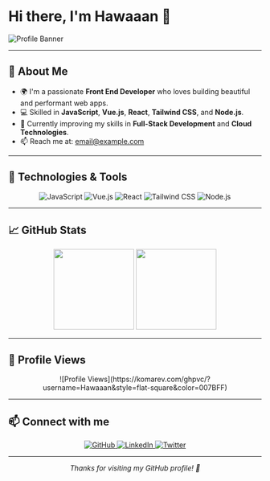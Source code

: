 # Hi there, I'm Hawaaan 👋

![Profile Banner](https://images.app.goo.gl/jALev4F3XMf46Kbe9)

---

## 🚀 About Me

- 🌍 I'm a passionate **Front End Developer** who loves building beautiful and performant web apps.
- 💻 Skilled in **JavaScript**, **Vue.js**, **React**, **Tailwind CSS**, and **Node.js**.
- 🎯 Currently improving my skills in **Full-Stack Development** and **Cloud Technologies**.
- 📫 Reach me at: [email@example.com](mailto:abdisalan1221@gmail.com)

---

## 🔧 Technologies & Tools

<div align="center">
  <img alt="JavaScript" src="https://img.shields.io/badge/JavaScript-F7DF1E?style=for-the-badge&logo=javascript&logoColor=black" />
  <img alt="Vue.js" src="https://img.shields.io/badge/Vue.js-35495E?style=for-the-badge&logo=vue.js&logoColor=4FC08D" />
  <img alt="React" src="https://img.shields.io/badge/React-20232A?style=for-the-badge&logo=react&logoColor=61DAFB" />
  <img alt="Tailwind CSS" src="https://img.shields.io/badge/Tailwind_CSS-06B6D4?style=for-the-badge&logo=tailwind-css&logoColor=white" />
  <img alt="Node.js" src="https://img.shields.io/badge/Node.js-339933?style=for-the-badge&logo=node.js&logoColor=white" />
</div>

---

## 📈 GitHub Stats

<div align="center">
  <img height="160" src="https://github-readme-stats.vercel.app/api?username=Hawaaan&show_icons=true&theme=blueberry" />
  <img height="160" src="https://github-readme-streak-stats.herokuapp.com/?user=Hawaaan&theme=blueberry" />
</div>

---

## 👀 Profile Views

<div align="center">
![Profile Views](https://komarev.com/ghpvc/?username=Hawaaan&style=flat-square&color=007BFF)

</div>

---

## 📫 Connect with me

<div align="center">
  <a href="https://github.com/Hawaaan" target="_blank">
    <img alt="GitHub" src="https://img.shields.io/badge/GitHub-181717?style=for-the-badge&logo=github&logoColor=white" />
  </a>
  <a href="https://linkedin.com/in/Hawaaan" target="_blank">
    <img alt="LinkedIn" src="https://img.shields.io/badge/LinkedIn-0A66C2?style=for-the-badge&logo=linkedin&logoColor=white" />
  </a>
  <a href="https://twitter.com/Hawaaan" target="_blank">
    <img alt="Twitter" src="https://img.shields.io/badge/Twitter-1DA1F2?style=for-the-badge&logo=twitter&logoColor=white" />
  </a>
</div>

---

<p align="center">
  <em>Thanks for visiting my GitHub profile! 🚀</em>
</p>
